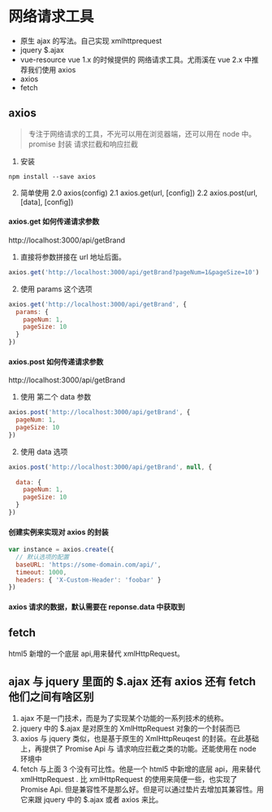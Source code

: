 # 网络请求工具

- 原生 ajax 的写法。自己实现 xmlhttprequest
- jquery \$.ajax
- vue-resource vue 1.x 的时候提供的 网络请求工具。尤雨溪在 vue 2.x 中推荐我们使用 axios
- axios
- fetch

## axios

> 专注于网络请求的工具，不光可以用在浏览器端，还可以用在 node 中。
> promise 封装
> 请求拦截和响应拦截

1. 安装

```shell
npm install --save axios
```

2. 简单使用
   2.0 axios(config)
   2.1 axios.get(url, [config])
   2.2 axios.post(url, [data], [config])

#### axios.get 如何传递请求参数

http://localhost:3000/api/getBrand

1. 直接将参数拼接在 url 地址后面。

```js
axios.get('http://localhost:3000/api/getBrand?pageNum=1&pageSize=10')
```

2. 使用 params 这个选项

```js
axios.get('http://localhost:3000/api/getBrand', {
  params: {
    pageNum: 1,
    pageSize: 10
  }
})
```

#### axios.post 如何传递请求参数

http://localhost:3000/api/getBrand

1. 使用 第二个 data 参数

```js
axios.post('http://localhost:3000/api/getBrand', {
  pageNum: 1,
  pageSize: 10
})
```

2. 使用 data 选项

```js
axios.post('http://localhost:3000/api/getBrand', null, {
	
  data: {
    pageNum: 1,
    pageSize: 10
  }
})
```

#### 创建实例来实现对 axios 的封装

```js
var instance = axios.create({
  // 默认选项的配置
  baseURL: 'https://some-domain.com/api/',
  timeout: 1000,
  headers: { 'X-Custom-Header': 'foobar' }
})
```

#### axios 请求的数据，默认需要在 reponse.data 中获取到

## fetch

html5 新增的一个底层 api,用来替代 xmlHttpRequest。

## ajax 与 jquery 里面的 \$.ajax 还有 axios 还有 fetch 他们之间有啥区别

1. ajax 不是一门技术，而是为了实现某个功能的一系列技术的统称。
2. jquery 中的 \$.ajax 是对原生的 XmlHttpRequest 对象的一个封装而已
3. axios 与 jquery 类似，也是基于原生的 XmlHttpReuqest 的封装。在此基础上，再提供了 Promise Api 与 请求响应拦截之类的功能。还能使用在 node 环境中
4. fetch 与上面 3 个没有可比性。他是一个 html5 中新增的底层 api，用来替代 xmlHttpRequest . 比 xmlHttpRequest 的使用来简便一些，也实现了 Promise Api. 但是兼容性不是那么好。但是可以通过垫片去增加其兼容性。用它来跟 jquery 中的 \$.ajax 或者 axios 来比。
